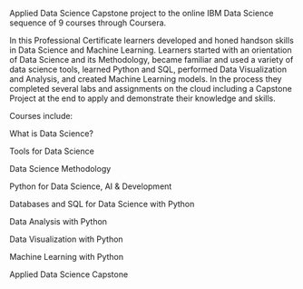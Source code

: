 Applied Data Science Capstone project to the online IBM Data Science sequence of 9 courses through Coursera. 

In this Professional Certificate learners developed and honed handson skills in Data Science and Machine Learning. Learners started with an orientation of Data Science and its Methodology, became familiar and used a variety of data science tools, learned Python and SQL, performed Data Visualization and Analysis, and created Machine Learning models. In the process they completed several labs and assignments on the cloud including a Capstone Project at the end to apply and demonstrate their knowledge and skills.


Courses include:

What is Data Science?

Tools for Data Science

Data Science Methodology

Python for Data Science, AI & Development

Databases and SQL for Data Science with Python

Data Analysis with Python

Data Visualization with Python

Machine Learning with Python

Applied Data Science Capstone
